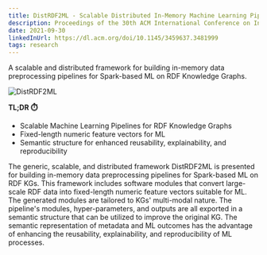 ```yaml
---
title: DistRDF2ML - Scalable Distributed In-Memory Machine Learning Pipelines for RDF Knowledge Graphs
description: Proceedings of the 30th ACM International Conference on Information & Knowledge Management (CIKM), Carsten Felix Draschner, Claus Stadler, Farshad B. Moghaddam, Jens Lehmann, and Hajira Jabeen
date: 2021-09-30
linkedInUrl: https://dl.acm.org/doi/10.1145/3459637.3481999
tags: research
---
```


A scalable and distributed framework for building in-memory data preprocessing pipelines for Spark-based ML on RDF Knowledge Graphs.

![DistRDF2ML](/img/research_images/distrdf2ml.png)

**TL;DR ⏱️**
- Scalable Machine Learning Pipelines for RDF Knowledge Graphs
- Fixed-length numeric feature vectors for ML
- Semantic structure for enhanced reusability, explainability, and reproducibility

<!-- excerpt -->

The generic, scalable, and distributed framework DistRDF2ML is presented for building in-memory data preprocessing pipelines for Spark-based ML on RDF KGs. This framework includes software modules that convert large-scale RDF data into fixed-length numeric feature vectors suitable for ML. The generated modules are tailored to KGs' multi-modal nature. The pipeline's modules, hyper-parameters, and outputs are all exported in a semantic structure that can be utilized to improve the original KG. The semantic representation of metadata and ML outcomes has the advantage of enhancing the reusability, explainability, and reproducibility of ML processes.
